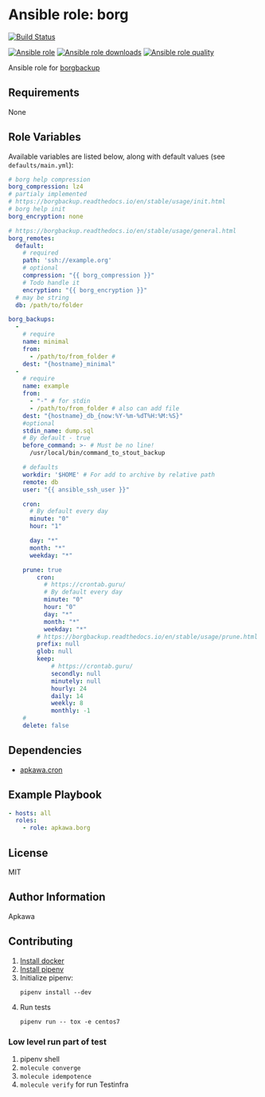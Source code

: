 # Ansible role: borg

[![Build Status](https://travis-ci.org/apkawa/ansible-role-borg.svg?branch=master)](https://travis-ci.org/apkawa/ansible-role-borg)

[![Ansible role](https://img.shields.io/ansible/role/42608.svg)](https://galaxy.ansible.com/apkawa/borg)
[![Ansible role downloads](https://img.shields.io/ansible/role/d/42608.svg)](https://galaxy.ansible.com/apkawa/borg)
[![Ansible role quality](https://img.shields.io/ansible/quality/42608.svg)](https://galaxy.ansible.com/apkawa/borg)

Ansible role for [borgbackup](https://borgbackup.readthedocs.io/en/stable/)

Requirements
------------

None

Role Variables
--------------

Available variables are listed below, along with default values (see `defaults/main.yml`):
```yaml
# borg help compression
borg_compression: lz4
# partialy implemented
# https://borgbackup.readthedocs.io/en/stable/usage/init.html
# borg help init
borg_encryption: none

# https://borgbackup.readthedocs.io/en/stable/usage/general.html
borg_remotes:
  default:
    # required
    path: 'ssh://example.org'
    # optional
    compression: "{{ borg_compression }}"
    # Todo handle it
    encryption: "{{ borg_encryption }}"
  # may be string
  db: /path/to/folder

borg_backups:
  -
    # require
    name: minimal
    from:
      - /path/to/from_folder #
    dest: "{hostname}_minimal"
  -
    # require
    name: example
    from:
      - "-" # for stdin
      - /path/to/from_folder # also can add file
    dest: "{hostname}_db_{now:%Y-%m-%dT%H:%M:%S}"
    #optional
    stdin_name: dump.sql
    # By default - true
    before_command: >- # Must be no line!
      /usr/local/bin/command_to_stout_backup

    # defaults
    workdir: '$HOME' # For add to archive by relative path
    remote: db
    user: "{{ ansible_ssh_user }}"

    cron:
      # By default every day 
      minute: "0"
      hour: "1"

      day: "*"
      month: "*"
      weekday: "*"

    prune: true
        cron:
          # https://crontab.guru/
          # By default every day
          minute: "0"
          hour: "0"
          day: "*"
          month: "*"
          weekday: "*"
        # https://borgbackup.readthedocs.io/en/stable/usage/prune.html
        prefix: null
        glob: null
        keep:
            # https://crontab.guru/
            secondly: null
            minutely: null
            hourly: 24
            daily: 14
            weekly: 8
            monthly: -1
    #
    delete: false
```


Dependencies
------------

- [apkawa.cron](https://galaxy.ansible.com/apkawa/cron)

Example Playbook
----------------

```yaml
- hosts: all
  roles:
    - role: apkawa.borg

```

License
-------

MIT 

Author Information
------------------

Apkawa 


Contributing
------------

1. [Install docker](https://docs.docker.com/install/linux/docker-ce/debian/)
2. [Install pipenv](https://docs.pipenv.org/en/latest/install/#installing-pipenv)
3. Initialize pipenv:
    ```
    pipenv install --dev
    ```
4. Run tests
    ``` 
    pipenv run -- tox -e centos7
    ```

###  Low level run part of test

1. pipenv shell
2. `molecule converge` 
3. `molecule idempotence`
4. `molecule verify` for run Testinfra